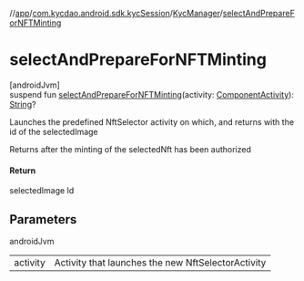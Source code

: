 //[app](../../../index.md)/[com.kycdao.android.sdk.kycSession](../index.md)/[KycManager](index.md)/[selectAndPrepareForNFTMinting](select-and-prepare-for-n-f-t-minting.md)

# selectAndPrepareForNFTMinting

[androidJvm]\
suspend fun [selectAndPrepareForNFTMinting](select-and-prepare-for-n-f-t-minting.md)(activity: [ComponentActivity](https://developer.android.com/reference/kotlin/androidx/activity/ComponentActivity.html)): [String](https://kotlinlang.org/api/latest/jvm/stdlib/kotlin/-string/index.html)?

Launches the predefined NftSelector activity on which, and returns with the id of the selectedImage

Returns after the minting of the selectedNft has been authorized

#### Return

selectedImage Id

## Parameters

androidJvm

| | |
|---|---|
| activity | Activity that launches the new NftSelectorActivity |
